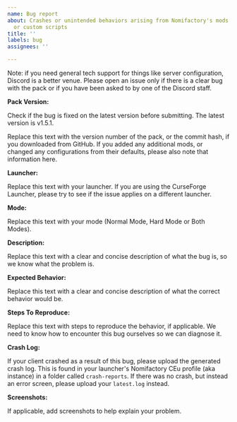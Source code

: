 ```yaml
---
name: Bug report
about: Crashes or unintended behaviors arising from Nomifactory's mods, configurations,
  or custom scripts
title: ''
labels: bug
assignees: ''

---
```


Note: if you need general tech support for things like server configuration, Discord is a better venue. Please open an issue only if there is a clear bug with the pack or if you have been asked to by one of the Discord staff.

**Pack Version:**

Check if the bug is fixed on the latest version before submitting. The latest version is v1.5.1.

Replace this text with the version number of the pack, or the commit hash, if you downloaded from GitHub. If you added any additional mods, or changed any configurations from their defaults, please also note that information here.

**Launcher:**

Replace this text with your launcher. If you are using the CurseForge Launcher, please try to see if the issue applies on a different launcher. 

**Mode:**

Replace this text with your mode (Normal Mode, Hard Mode or Both Modes).

**Description:**

Replace this text with a clear and concise description of what the bug is, so we know what the problem is.

**Expected Behavior:**

Replace this text with a clear and concise description of what the correct behavior would be.

**Steps To Reproduce:**

Replace this text with steps to reproduce the behavior, if applicable. We need to know how to encounter this bug ourselves so we can diagnose it.

**Crash Log:**

If your client crashed as a result of this bug, please upload the generated crash log. This is found in your launcher's Nomifactory CEu profile (aka instance) in a folder called `crash-reports`. If there was no crash, but instead an error screen, please upload your `latest.log` instead.

**Screenshots:**

If applicable, add screenshots to help explain your problem.
